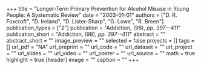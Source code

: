 +++
title = "Longer-Term Primary Prevention for Alcohol Misuse in Young People: A Systematic Review"
date = "2003-01-01"
authors = ["D. R. Foxcroft", "D. Ireland", "D. Lister-Sharp", "G. Lowe", "R. Breen"]
publication_types = ["2"]
publication = "Addiction, (98), _pp. 397--411_"
publication_short = "Addiction, (98), _pp. 397--411_"
abstract = ""
abstract_short = ""
image_preview = ""
selected = false
projects = []
tags = []
url_pdf = "NA"
url_preprint = ""
url_code = ""
url_dataset = ""
url_project = ""
url_slides = ""
url_video = ""
url_poster = ""
url_source = ""
math = true
highlight = true
[header]
image = ""
caption = ""
+++

